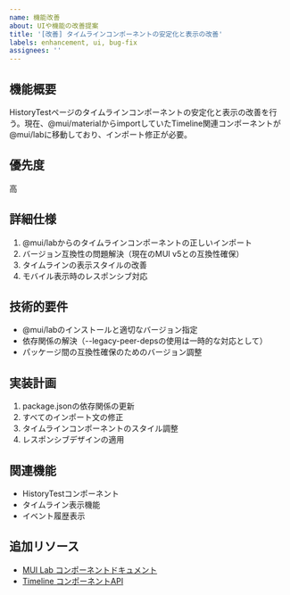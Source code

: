 ```yaml
---
name: 機能改善
about: UIや機能の改善提案
title: '[改善] タイムラインコンポーネントの安定化と表示の改善'
labels: enhancement, ui, bug-fix
assignees: ''
---
```


## 機能概要
HistoryTestページのタイムラインコンポーネントの安定化と表示の改善を行う。現在、@mui/materialからimportしていたTimeline関連コンポーネントが@mui/labに移動しており、インポート修正が必要。

## 優先度
高

## 詳細仕様
1. @mui/labからのタイムラインコンポーネントの正しいインポート
2. バージョン互換性の問題解決（現在のMUI v5との互換性確保）
3. タイムラインの表示スタイルの改善
4. モバイル表示時のレスポンシブ対応

## 技術的要件
- @mui/labのインストールと適切なバージョン指定
- 依存関係の解決（--legacy-peer-depsの使用は一時的な対応として）
- パッケージ間の互換性確保のためのバージョン調整

## 実装計画
1. package.jsonの依存関係の更新
2. すべてのインポート文の修正
3. タイムラインコンポーネントのスタイル調整
4. レスポンシブデザインの適用

## 関連機能
- HistoryTestコンポーネント
- タイムライン表示機能
- イベント履歴表示

## 追加リソース
- [MUI Lab コンポーネントドキュメント](https://mui.com/material-ui/about-the-lab/)
- [Timeline コンポーネントAPI](https://mui.com/material-ui/api/timeline/) 
